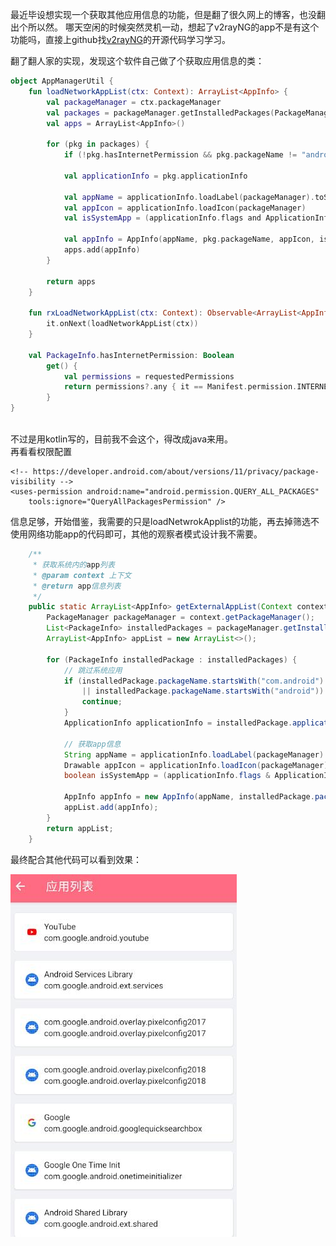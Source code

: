 最近毕设想实现一个获取其他应用信息的功能，但是翻了很久网上的博客，也没翻出个所以然。
哪天空闲的时候突然灵机一动，想起了v2rayNG的app不是有这个功能吗，直接上github找[v2rayNG](https://github.com/2dust/v2rayNG)的开源代码学习学习。

翻了翻人家的实现，发现这个软件自己做了个获取应用信息的类：
```kotlin
object AppManagerUtil {
    fun loadNetworkAppList(ctx: Context): ArrayList<AppInfo> {
        val packageManager = ctx.packageManager
        val packages = packageManager.getInstalledPackages(PackageManager.GET_PERMISSIONS)
        val apps = ArrayList<AppInfo>()

        for (pkg in packages) {
            if (!pkg.hasInternetPermission && pkg.packageName != "android") continue

            val applicationInfo = pkg.applicationInfo

            val appName = applicationInfo.loadLabel(packageManager).toString()
            val appIcon = applicationInfo.loadIcon(packageManager)
            val isSystemApp = (applicationInfo.flags and ApplicationInfo.FLAG_SYSTEM) > 0

            val appInfo = AppInfo(appName, pkg.packageName, appIcon, isSystemApp, 0)
            apps.add(appInfo)
        }

        return apps
    }

    fun rxLoadNetworkAppList(ctx: Context): Observable<ArrayList<AppInfo>> = Observable.unsafeCreate {
        it.onNext(loadNetworkAppList(ctx))
    }

    val PackageInfo.hasInternetPermission: Boolean
        get() {
            val permissions = requestedPermissions
            return permissions?.any { it == Manifest.permission.INTERNET } ?: false
        }
}
```
<br/>
不过是用kotlin写的，目前我不会这个，得改成java来用。
<br/>再看看权限配置

 	<!-- https://developer.android.com/about/versions/11/privacy/package-visibility -->
    <uses-permission android:name="android.permission.QUERY_ALL_PACKAGES"
        tools:ignore="QueryAllPackagesPermission" />


信息足够，开始借鉴，我需要的只是loadNetwrokApplist的功能，再去掉筛选不使用网络功能app的代码即可，其他的观察者模式设计我不需要。

```java
    /**
     * 获取系统内的app列表
     * @param context 上下文
     * @return app信息列表
     */
    public static ArrayList<AppInfo> getExternalAppList(Context context) {
        PackageManager packageManager = context.getPackageManager();
        List<PackageInfo> installedPackages = packageManager.getInstalledPackages(PackageManager.GET_PERMISSIONS);
        ArrayList<AppInfo> appList = new ArrayList<>();

        for (PackageInfo installedPackage : installedPackages) {
            // 跳过系统应用
            if (installedPackage.packageName.startsWith("com.android")
                || installedPackage.packageName.startsWith("android")) {
                continue;
            }
            ApplicationInfo applicationInfo = installedPackage.applicationInfo;

            // 获取app信息
            String appName = applicationInfo.loadLabel(packageManager).toString();
            Drawable appIcon = applicationInfo.loadIcon(packageManager);
            boolean isSystemApp = (applicationInfo.flags & ApplicationInfo.FLAG_SYSTEM) > 0;

            AppInfo appInfo = new AppInfo(appName, installedPackage.packageName, appIcon, isSystemApp);
            appList.add(appInfo);
        }
        return appList;
    }
```
最终配合其他代码可以看到效果：

![img.png](assets/screenshot_1.png)
